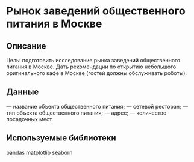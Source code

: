 # Рынок заведений общественного питания в Москве

## Описание

Цель: подготовить исследование рынка заведений общественного питания в Москве. Дать рекомендации по открытию небольшого оригинального кафе в Москве (гостей должны обслуживать роботы).

## Данные
— название объекта общественного питания;
— сетевой ресторан;
— тип объекта общественного питания;
— адрес;
— количество посадочных мест.

## Используемые библиотеки
pandas
matplotlib
seaborn